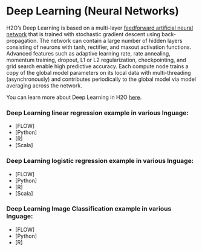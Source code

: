 # Deep Learning (Neural Networks) # 

H2O’s Deep Learning is based on a multi-layer [feedforward artificial neural network](https://en.wikipedia.org/wiki/Feedforward_neural_network) that is trained with stochastic gradient descent using back-propagation. The network can contain a large number of hidden layers consisting of neurons with tanh, rectifier, and maxout activation functions. Advanced features such as adaptive learning rate, rate annealing, momentum training, dropout, L1 or L2 regularization, checkpointing, and grid search enable high predictive accuracy. Each compute node trains a copy of the global model parameters on its local data with multi-threading (asynchronously) and contributes periodically to the global model via model averaging across the network.

You can learn more about Deep Learning in H2O [here](http://docs.h2o.ai/h2o/latest-stable/h2o-docs/data-science/deep-learning.html).

### Deep Learning linear regression example in various lnguage: ### 

- [FLOW]
- [Python]
- [R]
- [Scala]


### Deep Learning logistic regression example in various lnguage: ### 

- [FLOW]
- [Python]
- [R]
- [Scala]

### Deep Learning Image Classification example in various lnguage: ### 

- [FLOW]
- [Python]
- [R]

